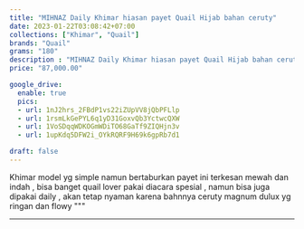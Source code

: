 ```yaml
---
title: "MIHNAZ Daily Khimar hiasan payet Quail Hijab bahan ceruty"
date: 2023-01-22T03:08:42+07:00
collections: ["Khimar", "Quail"]
brands: "Quail"
grams: "180"
description : "MIHNAZ Daily Khimar hiasan payet Quail Hijab bahan ceruty"
price: "87,000.00"

google_drive:
  enable: true
  pics:
  - url: 1nJ2hrs_2FBdP1vs22iZUpVV8jQbPFLlp
  - url: 1rsmLkGePYL6q1yD31GoxvQb3YctwcQXW
  - url: 1VoSDqqWDKOGmWDiTO68GaTf9ZIQHjn3v
  - url: 1upKdq5DFW2i_OYkRQRF9H69k6gpRb7d1

draft: false
---
```


Khimar model yg simple namun bertaburkan payet ini terkesan mewah dan indah , bisa banget quail lover pakai diacara spesial , namun bisa juga dipakai daily , akan tetap nyaman karena bahnnya ceruty magnum dulux yg ringan dan flowy """

---------    
 
